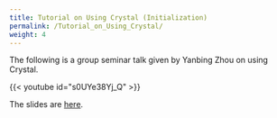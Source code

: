 ```yaml
---
title: Tutorial on Using Crystal (Initialization)
permalink: /Tutorial_on_Using_Crystal/
weight: 4
---
```


The following is a group seminar talk given by Yanbing Zhou on using Crystal.

{{< youtube id="s0UYe38Yj_Q" >}}

The slides are
[here](/files/CRYSTALtutorial_YanbingZ.pdf).